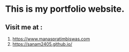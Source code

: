 # This is my portfolio website.

## Visit me at : 

1. https://www.manaspratimbiswas.com
2. https://sanam2405.github.io/
